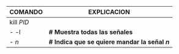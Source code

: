 | COMANDO  | EXPLICACION  |
|----------|--------------|
|kill *PID* |  |
|  -  -l | **# Muestra todas las señales** |
|  -  *n* | **# Indica que se quiere mandar la señal *n*** |
